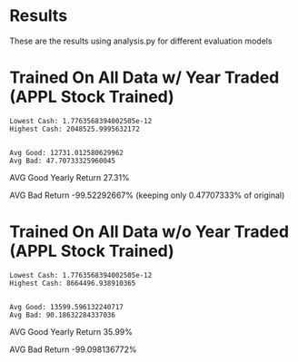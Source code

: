 # Results

These are the results using analysis.py for different evaluation models

# Trained On All Data w/ Year Traded (APPL Stock Trained)
```
Lowest Cash: 1.7763568394002505e-12
Highest Cash: 2048525.9995632172


Avg Good: 12731.012580629962
Avg Bad: 47.70733325960045
```

AVG Good Yearly Return 27.31%

AVG Bad Return -99.52292667% (keeping only 0.47707333% of original)


# Trained On All Data w/o Year Traded (APPL Stock Trained)
```
Lowest Cash: 1.7763568394002505e-12
Highest Cash: 8664496.938910365


Avg Good: 13599.596132240717
Avg Bad: 90.18632284337036
```

AVG Good Yearly Return 35.99%

AVG Bad Return -99.098136772%